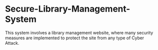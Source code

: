 # Secure-Library-Management-System
This system involves a library management website, where many security measures are implemented to protect the site from any type of Cyber Attack.
